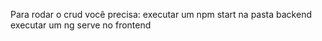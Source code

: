 Para rodar o crud você precisa:
executar um npm start na pasta backend
executar um ng serve no frontend
